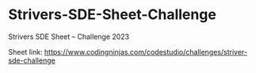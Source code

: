 # Strivers-SDE-Sheet-Challenge
Strivers SDE Sheet – Challenge 2023 

Sheet link: https://www.codingninjas.com/codestudio/challenges/striver-sde-challenge
